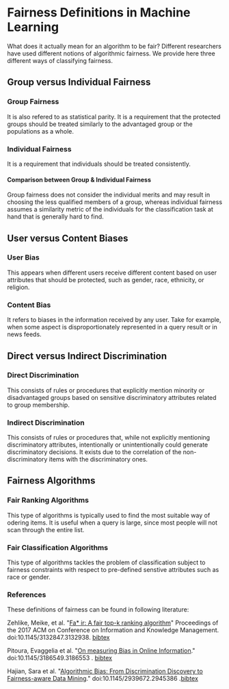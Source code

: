 # Fairness Definitions in Machine Learning
What does it actually mean for an algorithm to be fair? Different researchers have
used different notions of algorithmic fairness. We provide here three different ways 
of classifying fairness.

## Group versus Individual Fairness
### Group Fairness
It is also refered to as statistical parity. It is a requirement that the protected
groups should be treated similarly to the advantaged group or the populations as a whole. 

### Individual Fairness
It is a requirement that individuals should be treated consistently. 

#### Comparison between Group & Individual Fairness
Group fairness does not consider the individual merits and may result in choosing the 
less qualified members of a group, whereas individual fairness assumes a similarity metric
of the individuals for the classification task at hand that is generally hard to find.

## User versus Content Biases
### User Bias
This appears when different users receive different content based on user attributes
that should be protected, such as gender, race, ethnicity, or religion.
### Content Bias
It refers to biases in the information received by any user. Take for example,
when some aspect is disproportionately represented in a query result or in news feeds.

## Direct versus Indirect Discrimination
### Direct Discrimination
This consists of rules or procedures that explicitly mention minority or disadvantaged
groups based on sensitive discriminatory attributes related to group membership. 
### Indirect Discrimination
This consists of rules or procedures that, while not explicitly mentioning discriminatory
attributes, intentionally or unintentionally could generate discriminatory decisions. 
It exists due to the correlation of the non-discriminatory items with the discriminatory ones.

## Fairness Algorithms
### Fair Ranking Algorithms
This type of algorithms is typically used to find the most suitable way of odering items.
It is useful when a query is large, since most people will not scan through the entire list.

### Fair Classification Algorithms
This type of algorithms tackles the problem of classification subject to 
fairness constraints with respect to pre-defined senstive attributes such as race or gender.

### References

These definitions of fairness can be found in following literature:

Zehlike, Meike, et al. "[Fa* ir: A fair top-k ranking algorithm](https://dl.acm.org/citation.cfm?id=3132938)" Proceedings of the 2017 ACM on Conference on Information and Knowledge Management. doi:10.1145/3132847.3132938. 
<a href="Files/bib/Fair.bib">bibtex</a>

Pitoura, Evaggelia et al. "[On measuring Bias in Online Information](https://arxiv.org/abs/1704.05730)."	doi:10.1145/3186549.3186553 . <a href="Files/bib/pitoura.bib">bibtex</a>

Hajian, Sara et al. "[Algorithmic Bias: From Discrimination Discovery to Fairness-aware Data Mining](https://dl.acm.org/citation.cfm?id=2945386)." doi:10.1145/2939672.2945386 .<a href="Files/bib/hajian.bib">bibtex</a>

